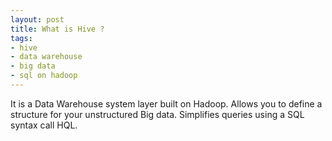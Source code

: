 ```yaml
--- 
layout: post
title: What is Hive ?
tags: 
- hive
- data warehouse
- big data
- sql on hadoop
---
```

It is a Data Warehouse system layer built on Hadoop.
Allows you to define a structure for your unstructured Big data.
Simplifies queries using a SQL syntax call HQL.
